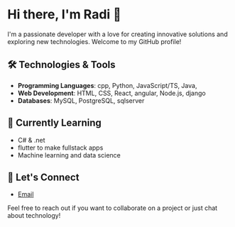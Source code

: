 # Hi there, I'm Radi 👋

I'm a passionate developer with a love for creating innovative solutions and exploring new technologies. Welcome to my GitHub profile!

## 🛠️ Technologies & Tools

- **Programming Languages**: cpp, Python, JavaScript/TS, Java,
- **Web Development**: HTML, CSS, React, angular, Node.js, django
- **Databases**: MySQL, PostgreSQL, sqlserver


## 🌱 Currently Learning

- C# & .net
- flutter to make fullstack apps
- Machine learning and data science

## 💬 Let's Connect

- [Email](radiradmehr@duck.com)

Feel free to reach out if you want to collaborate on a project or just chat about technology!

